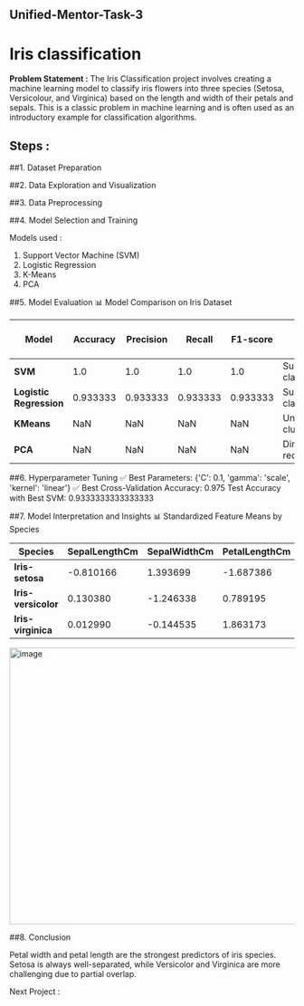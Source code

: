 ## Unified-Mentor-Task-3
# Iris classification

**Problem Statement :**
The Iris Classification project involves creating a machine learning model to classify iris flowers into three species (Setosa, Versicolour, and Virginica) based on the length and width of their petals and sepals. This is a classic problem in machine learning and is often used as an introductory example for classification algorithms.

## **Steps** :
##1. Dataset Preparation
   
##2. Data Exploration and Visualization

##3. Data Preprocessing

##4. Model Selection and Training
   
   Models used :
   1. Support Vector Machine (SVM)
   2. Logistic Regression
   3. K-Means
   4. PCA 

##5. Model Evaluation
📊 Model Comparison on Iris Dataset

| Model                | Accuracy  | Precision | Recall   | F1-score | Notes                    | Explained Variance (PC1) | Explained Variance (PC2) | Total (PC1+PC2) |
|-----------------------|-----------|-----------|----------|----------|--------------------------|--------------------------|--------------------------|-----------------|
| **SVM**              | 1.0       | 1.0       | 1.0      | 1.0      | Supervised classifier    | NaN                      | NaN                      | NaN             |
| **Logistic Regression** | 0.933333 | 0.933333  | 0.933333 | 0.933333 | Supervised classifier    | NaN                      | NaN                      | NaN             |
| **KMeans**           | NaN       | NaN       | NaN      | NaN      | Unsupervised clustering  | NaN                      | NaN                      | NaN             |
| **PCA**              | NaN       | NaN       | NaN      | NaN      | Dimensionality reduction | 0.727705                 | 0.230305                 | 0.95801         |

##6. Hyperparameter Tuning 
   ✅ Best Parameters: {'C': 0.1, 'gamma': 'scale', 'kernel': 'linear'}
   ✅ Best Cross-Validation Accuracy: 0.975
   Test Accuracy with Best SVM: 0.9333333333333333

##7. Model Interpretation and Insights
   📊 Standardized Feature Means by Species

| Species          | SepalLengthCm | SepalWidthCm | PetalLengthCm | PetalWidthCm |
|------------------|---------------|--------------|---------------|--------------|
| **Iris-setosa**      | -0.810166      |  1.393699     | -1.687386      | -1.518991     |
| **Iris-versicolor**  |  0.130380      | -1.246338     |  0.789195      | -0.889440     |
| **Iris-virginica**   |  0.012990      | -0.144535     |  1.863173      |  2.698873     |

<img width="755" height="489" alt="image" src="https://github.com/user-attachments/assets/4b4ff5bc-1eee-4770-8d8c-b5435b14ba17" />

##8. Conclusion
   
   Petal width and petal length are the strongest predictors of iris species. Setosa is always well-separated, while Versicolor and Virginica are more challenging due to partial overlap.

Next Project : 
